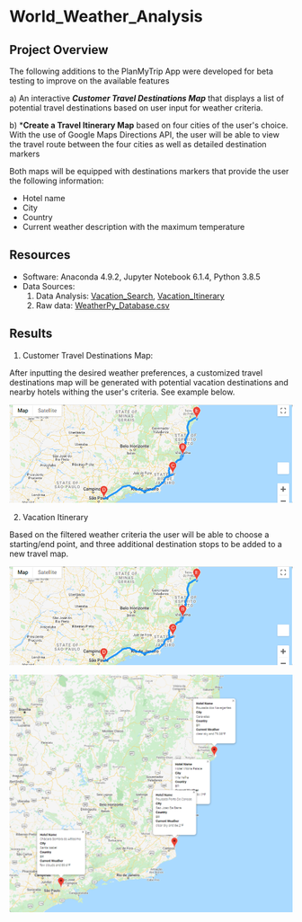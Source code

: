 # World_Weather_Analysis

## Project Overview

The following additions to the PlanMyTrip App were developed for beta testing to improve on the available features

a) An interactive ***Customer Travel Destinations Map*** that displays a list of potential travel destinations based on user input for weather criteria.  

b) ***Create a Travel Itinerary Map** based on four cities of the user's choice. With the use of Google Maps Directions API, the user will be able to view the travel route between the four cities as well as detailed destination markers 

Both maps will be equipped with destinations markers that provide the user the following information:

- Hotel name
- City
- Country
- Current weather description with the maximum temperature


## Resources 

- Software: Anaconda 4.9.2, Jupyter Notebook 6.1.4, Python 3.8.5
- Data Sources: 
   1. Data Analysis: [Vacation_Search](Vacation_Search/Vacation_Search.ipynb), [Vacation_Itinerary](Vacation_Itinerary/Vacation_Itinerary.ipynb)
   2. Raw data: [WeatherPy_Database.csv](Weather_Database/WeatherPy_Database.csv)

## Results

1. Customer Travel Destinations Map:

After inputting the desired weather preferences, a customized travel destinations map will be generated with potential vacation destinations and nearby hotels withing the user's criteria. See example below.

<p align="center">
  <img src="Vacation_Itinerary/WeatherPy_travel_map.PNG" width="900"/>
</p>


2. Vacation Itinerary

Based on the filtered weather criteria the user will be able to choose a starting/end point, and three additional destination stops to be added to a new travel map. 

<p align="center">
  <img src="Vacation_Itinerary/WeatherPy_travel_map.png" width="900"/>
</p>


<p align="center">
  <img src="Vacation_Itinerary/WeatherPy_travel_map_markers.png" width="900"/>
</p>
